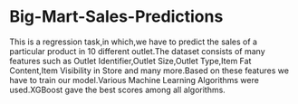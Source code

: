# Big-Mart-Sales-Predictions
This is a regression task,in which,we have to predict the sales of a particular product in 10 different outlet.The dataset consists of many features such as Outlet Identifier,Outlet Size,Outlet Type,Item Fat Content,Item Visibility in Store and many more.Based on these features we have to train our model.Various Machine Learning Algorithms were used.XGBoost gave the best scores among all algorithms.
